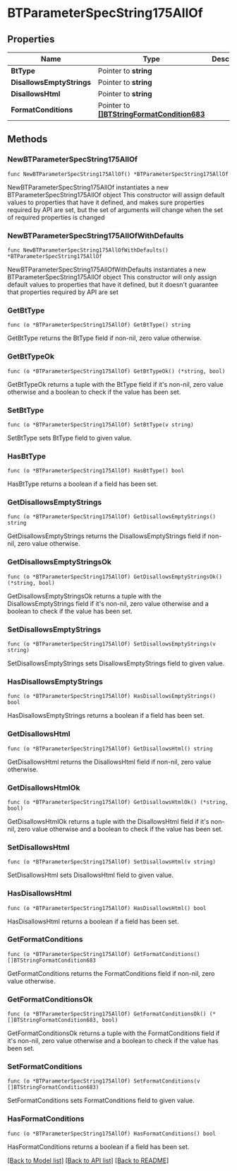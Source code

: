 # BTParameterSpecString175AllOf

## Properties

Name | Type | Description | Notes
------------ | ------------- | ------------- | -------------
**BtType** | Pointer to **string** |  | [optional] 
**DisallowsEmptyStrings** | Pointer to **string** |  | [optional] 
**DisallowsHtml** | Pointer to **string** |  | [optional] 
**FormatConditions** | Pointer to [**[]BTStringFormatCondition683**](BTStringFormatCondition683.md) |  | [optional] 

## Methods

### NewBTParameterSpecString175AllOf

`func NewBTParameterSpecString175AllOf() *BTParameterSpecString175AllOf`

NewBTParameterSpecString175AllOf instantiates a new BTParameterSpecString175AllOf object
This constructor will assign default values to properties that have it defined,
and makes sure properties required by API are set, but the set of arguments
will change when the set of required properties is changed

### NewBTParameterSpecString175AllOfWithDefaults

`func NewBTParameterSpecString175AllOfWithDefaults() *BTParameterSpecString175AllOf`

NewBTParameterSpecString175AllOfWithDefaults instantiates a new BTParameterSpecString175AllOf object
This constructor will only assign default values to properties that have it defined,
but it doesn't guarantee that properties required by API are set

### GetBtType

`func (o *BTParameterSpecString175AllOf) GetBtType() string`

GetBtType returns the BtType field if non-nil, zero value otherwise.

### GetBtTypeOk

`func (o *BTParameterSpecString175AllOf) GetBtTypeOk() (*string, bool)`

GetBtTypeOk returns a tuple with the BtType field if it's non-nil, zero value otherwise
and a boolean to check if the value has been set.

### SetBtType

`func (o *BTParameterSpecString175AllOf) SetBtType(v string)`

SetBtType sets BtType field to given value.

### HasBtType

`func (o *BTParameterSpecString175AllOf) HasBtType() bool`

HasBtType returns a boolean if a field has been set.

### GetDisallowsEmptyStrings

`func (o *BTParameterSpecString175AllOf) GetDisallowsEmptyStrings() string`

GetDisallowsEmptyStrings returns the DisallowsEmptyStrings field if non-nil, zero value otherwise.

### GetDisallowsEmptyStringsOk

`func (o *BTParameterSpecString175AllOf) GetDisallowsEmptyStringsOk() (*string, bool)`

GetDisallowsEmptyStringsOk returns a tuple with the DisallowsEmptyStrings field if it's non-nil, zero value otherwise
and a boolean to check if the value has been set.

### SetDisallowsEmptyStrings

`func (o *BTParameterSpecString175AllOf) SetDisallowsEmptyStrings(v string)`

SetDisallowsEmptyStrings sets DisallowsEmptyStrings field to given value.

### HasDisallowsEmptyStrings

`func (o *BTParameterSpecString175AllOf) HasDisallowsEmptyStrings() bool`

HasDisallowsEmptyStrings returns a boolean if a field has been set.

### GetDisallowsHtml

`func (o *BTParameterSpecString175AllOf) GetDisallowsHtml() string`

GetDisallowsHtml returns the DisallowsHtml field if non-nil, zero value otherwise.

### GetDisallowsHtmlOk

`func (o *BTParameterSpecString175AllOf) GetDisallowsHtmlOk() (*string, bool)`

GetDisallowsHtmlOk returns a tuple with the DisallowsHtml field if it's non-nil, zero value otherwise
and a boolean to check if the value has been set.

### SetDisallowsHtml

`func (o *BTParameterSpecString175AllOf) SetDisallowsHtml(v string)`

SetDisallowsHtml sets DisallowsHtml field to given value.

### HasDisallowsHtml

`func (o *BTParameterSpecString175AllOf) HasDisallowsHtml() bool`

HasDisallowsHtml returns a boolean if a field has been set.

### GetFormatConditions

`func (o *BTParameterSpecString175AllOf) GetFormatConditions() []BTStringFormatCondition683`

GetFormatConditions returns the FormatConditions field if non-nil, zero value otherwise.

### GetFormatConditionsOk

`func (o *BTParameterSpecString175AllOf) GetFormatConditionsOk() (*[]BTStringFormatCondition683, bool)`

GetFormatConditionsOk returns a tuple with the FormatConditions field if it's non-nil, zero value otherwise
and a boolean to check if the value has been set.

### SetFormatConditions

`func (o *BTParameterSpecString175AllOf) SetFormatConditions(v []BTStringFormatCondition683)`

SetFormatConditions sets FormatConditions field to given value.

### HasFormatConditions

`func (o *BTParameterSpecString175AllOf) HasFormatConditions() bool`

HasFormatConditions returns a boolean if a field has been set.


[[Back to Model list]](../README.md#documentation-for-models) [[Back to API list]](../README.md#documentation-for-api-endpoints) [[Back to README]](../README.md)


